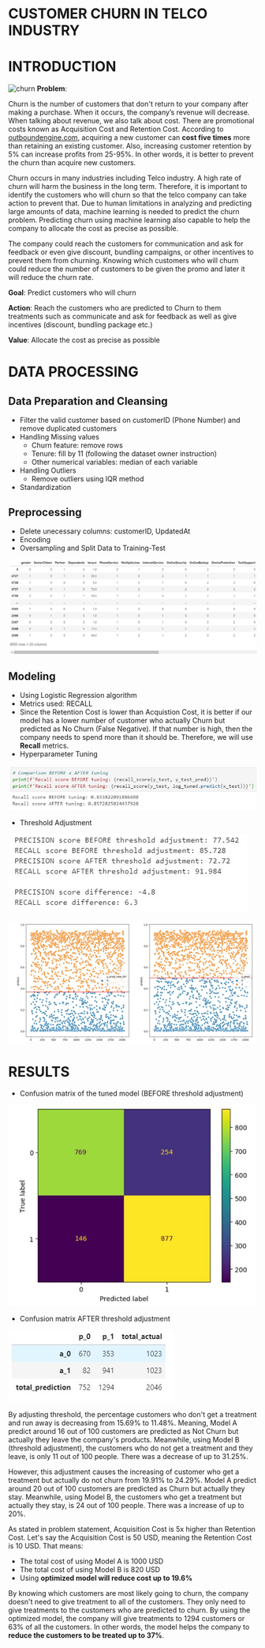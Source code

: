 # CUSTOMER CHURN IN TELCO INDUSTRY

# INTRODUCTION

![churn](https://growrevenue.io/wp-content/uploads/2019/04/pasted-image-0-28.png)
__Problem__:

Churn is the number of customers that don't return to your company after making a purchase. When it occurs, the company’s revenue will decrease. When talking about revenue, we also talk about cost. There are promotional costs known as Acquisition Cost and Retention Cost. According to [outboundengine.com](https://www.outboundengine.com/blog/customer-retention-marketing-vs-customer-acquisition-), acquiring a new customer can __cost five times__ more than retaining an existing customer. Also, increasing customer retention by 5% can increase profits from 25-95%. In other words, it is better to prevent the churn than acquire new customers.

Churn occurs in many industries including Telco industry. A high rate of churn will harm the business in the long term. Therefore, it is important to identify the customers who will churn so that the telco company can take action to prevent that. Due to human limitations in analyzing and predicting large amounts of data, machine learning is needed to predict the churn problem. Predicting churn using machine learning also capable to help the company to allocate the cost as precise as possible.

The company could reach the customers for communication and ask for feedback or even give discount, bundling campaigns, or other incentives to prevent them from churning. Knowing which customers who will churn could reduce the number of customers to be given the promo and later it will reduce the churn rate.


__Goal__: Predict customers who will churn 

__Action__: Reach the customers who are predicted to Churn to them treatments such as communicate and ask for feedback as well as give incentives (discount, bundling package etc.)

__Value__: Allocate the cost as precise as possible


# DATA PROCESSING
## Data Preparation and Cleansing
- Filter the valid customer based on customerID (Phone Number) and remove duplicated customers
- Handling Missing values
    - Churn feature: remove rows
    - Tenure: fill by 11 (following the dataset owner instruction)
    - Other numerical variables: median of each variable
- Handling Outliers
    - Remove outliers using IQR method
- Standardization

## Preprocessing
- Delete unecessary columns: customerID, UpdatedAt
- Encoding
- Oversampling and Split Data to Training-Test

![pic1](./pics/dataset_afterpreprocess.JPG)

## Modeling
- Using Logistic Regression algorithm
- Metrics used: RECALL
- Since the Retention Cost is lower than Acquistion Cost, it is better if our model has a lower number of customer who actually Churn but predicted as No Churn (False Negative). If that number is high, then the company needs to spend more than it should be. Therefore, we will use __Recall__ metrics.
- Hyperparameter Tuning

![pic2](./pics/hyperparam_comparison.JPG)

- Threshold Adjustment

![pic3](./pics/threshold_comparison.JPG)
    
![pic4](./pics/threshold.jpg)


# RESULTS
- Confusion matrix of the tuned model (BEFORE threshold adjustment)
    
![pic5](./pics/conf_matrix_log_tuned.JPG)

- Confusion matrix AFTER threshold adjustment
    
![pic6](./pics/conf_matrix_newthr.JPG)


By adjusting threshold, the percentage customers who don't get a treatment and run away is decreasing from 15.69% to 11.48%. Meaning, Model A predict around 16 out of 100 customers are predicted as Not Churn but actually they leave the company's products. Meanwhile, using Model B (threshold adjustment), the customers who do not get a treatment and they leave, is only 11 out of 100 people. There was a decrease of up to 31.25%.

However, this adjustment causes the increasing of customer who get a treatment but actually do not churn from 19.91% to 24.29%. Model A predict around 20 out of 100 customers are predicted as Churn but actually they stay. Meanwhile, using Model B, the customers who get a treatment but actually they stay, is 24 out of 100 people. There was a increase of up to 20%.

As stated in problem statement, Acquisition Cost is 5x higher than Retention Cost. Let's say the Acquisition Cost is 50 USD, meaning the Retention Cost is 10 USD. That means:
- The total cost of using Model A is 1000 USD
- The total cost of using Model B is 820 USD
- Using __optimized model will reduce cost up to 19.6%__

By knowing which customers are most likely going to churn, the company doesn't need to give treatment to all of the customers. They only need to give treatments to the customers who are predicted to churn. By using the optimized model, the company will give treatments to 1294 customers or 63% of all the customers. In other words, the model helps the company to __reduce the customers to be treated up to 37%__.
